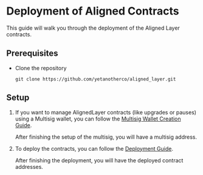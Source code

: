 # Deployment of Aligned Contracts

This guide will walk you through the deployment of the Aligned Layer contracts.

## Prerequisites

- Clone the repository
   ```
   git clone https://github.com/yetanotherco/aligned_layer.git
   ```
  
## Setup

1. If you want to manage AlignedLayer contracts (like upgrades or pauses) using a Multisig wallet, you can follow the [Multisig Wallet Creation Guide](./1_multisig_creation.md).

    After finishing the setup of the multisig, you will have a multisig address.

2. To deploy the contracts, you can follow the [Deployment Guide](./2_deployment.md).

    After finishing the deployment, you will have the deployed contract addresses.

